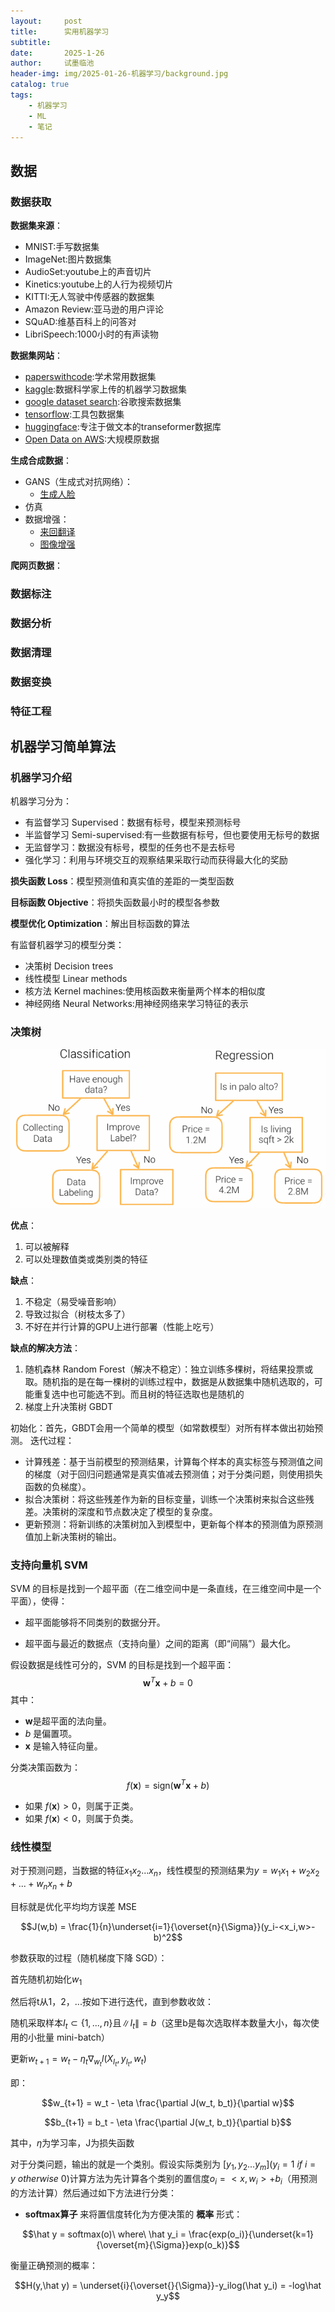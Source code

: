 ```yaml
---
layout:     post
title:      实用机器学习
subtitle:   
date:       2025-1-26
author:     试墨临池
header-img: img/2025-01-26-机器学习/background.jpg
catalog: true
tags:
    - 机器学习
    - ML
    - 笔记
---
```




## 数据

### 数据获取

**数据集来源**：

+ MNIST:手写数据集
+ ImageNet:图片数据集
+ AudioSet:youtube上的声音切片
+ Kinetics:youtube上的人行为视频切片
+ KITTI:无人驾驶中传感器的数据集
+ Amazon Review:亚马逊的用户评论
+ SQuAD:维基百科上的问答对
+ LibriSpeech:1000小时的有声读物

**数据集网站**：

+ [paperswithcode](https://paperswithcode.com/datasets):学术常用数据集
+ [kaggle](https://www.kaggle.com/datasets):数据科学家上传的机器学习数据集
+ [google dataset search](https://datasetsearch.research.google.com/):谷歌搜索数据集
+ [tensorflow](https://www.tensorflow.org/datasets?hl=zh-cn):工具包数据集
+ [huggingface](https://huggingface.co/docs/datasets/index):专注于做文本的transeformer数据库
+ [Open Data on AWS](https://registry.opendata.aws/):大规模原数据

**生成合成数据**：

+ GANS（生成式对抗网络）：
  + [生成人脸](https://thispersondoesnotexist.com/)
+ 仿真
+ 数据增强：
  + [来回翻译](https//amitness.com)
  + [图像增强](https://github.com/aleju/imgaug)

**爬网页数据**：

### 数据标注

### 数据分析

### 数据清理

### 数据变换

### 特征工程

## 机器学习简单算法

### 机器学习介绍

机器学习分为：

+ 有监督学习 Supervised：数据有标号，模型来预测标号
+ 半监督学习 Semi-supervised:有一些数据有标号，但也要使用无标号的数据
+ 无监督学习：数据没有标号，模型的任务也不是去标号
+ 强化学习：利用与环境交互的观察结果采取行动而获得最大化的奖励

**损失函数 Loss**：模型预测值和真实值的差距的一类型函数

**目标函数 Objective**：将损失函数最小时的模型各参数

**模型优化 Optimization**：解出目标函数的算法

有监督机器学习的模型分类：

+ 决策树 Decision trees
+ 线性模型 Linear methods
+ 核方法 Kernel machines:使用核函数来衡量两个样本的相似度
+ 神经网络 Neural Networks:用神经网络来学习特征的表示

### 决策树

![决策树 & 生成树](https://raw.githubusercontent.com/shimolinchi/shimolinchi.github.io/master/img/2025-01-26-机器学习/1.png)

**优点**：

1. 可以被解释
2. 可以处理数值类或类别类的特征

**缺点**：

1. 不稳定（易受噪音影响）
2. 导致过拟合（树枝太多了）
3. 不好在并行计算的GPU上进行部署（性能上吃亏）

**缺点的解决方法**：

1. 随机森林 Random Forest（解决不稳定）：独立训练多棵树，将结果投票或取。随机指的是在每一棵树的训练过程中，数据是从数据集中随机选取的，可能重复选中也可能选不到。而且树的特征选取也是随机的
2. 梯度上升决策树 GBDT

初始化：首先，GBDT会用一个简单的模型（如常数模型）对所有样本做出初始预测。
迭代过程：
   + 计算残差：基于当前模型的预测结果，计算每个样本的真实标签与预测值之间的梯度（对于回归问题通常是真实值减去预测值；对于分类问题，则使用损失函数的负梯度）。
   + 拟合决策树：将这些残差作为新的目标变量，训练一个决策树来拟合这些残差。决策树的深度和节点数决定了模型的复杂度。
   + 更新预测：将新训练的决策树加入到模型中，更新每个样本的预测值为原预测值加上新决策树的输出。

### 支持向量机 SVM

SVM 的目标是找到一个超平面（在二维空间中是一条直线，在三维空间中是一个平面），使得：

+ 超平面能够将不同类别的数据分开。

+ 超平面与最近的数据点（支持向量）之间的距离（即“间隔”）最大化。

假设数据是线性可分的，SVM 的目标是找到一个超平面：
$$
\mathbf{w}^T \mathbf{x} + b = 0
$$
其中：
- $\mathbf{w}$是超平面的法向量。
- $b$ 是偏置项。
- $\mathbf{x}$ 是输入特征向量。

分类决策函数为：
$$
f(\mathbf{x}) = \text{sign}(\mathbf{w}^T \mathbf{x} + b)
$$
- 如果 $f(\mathbf{x}) > 0$，则属于正类。
- 如果 $f(\mathbf{x}) < 0$，则属于负类。


### 线性模型

对于预测问题，当数据的特征$x_1 x_2 ...x_n$，线性模型的预测结果为$y = w_1x_1+w_2x_2+...+w_nx_n+b$

目标就是优化平均均方误差 MSE

$$J(w,b) = \frac{1}{n}\underset{i=1}{\overset{n}{\Sigma}}(y_i-<x_i,w>-b)^2$$

参数获取的过程（随机梯度下降 SGD）：

首先随机初始化$w_1$

然后将t从1，2，...按如下进行迭代，直到参数收敛：

随机采取样本$I_t\subset\{1,...,n\}$且$\|I_t\| = b$（这里b是每次选取样本数量大小，每次使用的小批量 mini-batch）

更新$w_{t+1} = w_t-\eta_t\nabla_{w_t}l(X_{I_t},y_{I_t},w_t)$

即：

$$w_{t+1} = w_t - \eta \frac{\partial J(w_t, b_t)}{\partial w}$$

$$b_{t+1} = b_t - \eta \frac{\partial J(w_t, b_t)}{\partial b}$$

其中，$\eta$为学习率，J为损失函数

对于分类问题，输出的就是一个类别。假设实际类别为 $[y_1,y_2...y_m] (y_i = 1\ if\ i=y\ otherwise\ 0)$计算方法为先计算各个类别的置信度$o_i = <x,w_i>+b_i$（用预测的方法计算）然后通过如下方法进行分类：

+ **softmax算子** 来将置信度转化为方便决策的 **概率** 形式：

$$\hat y = softmax(o)\ where\ \hat y_i = \frac{exp(o_i)}{\underset{k=1}{\overset{m}{\Sigma}}exp(o_k)}$$

衡量正确预测的概率：

$$H(y,\hat y) = \underset{i}{\overset{}{\Sigma}}-y_ilog(\hat y_i) = -log\hat y_y$$
